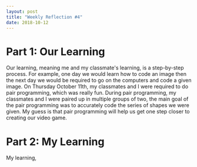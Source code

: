 ```yaml
---
layout: post
title: "Weekly Reflection #4"
date: 2018-10-12
---
```


<h1>Part 1: Our Learning</h1>

<p>Our learning, meaning me and my classmate's learning, is a step-by-step process. For example, one day we would learn how to code an image then the next day we would be required to go on the computers and code a given image. On Thursday October 11th, my classmates and I were required to do pair programming, which was really fun. During pair programming, my classmates and I were paired up in multiple groups of two, the main goal of the pair programming was to accurately code the series of shapes we were given. My guess is that pair programming will help us get one step closer to creating our video game.</p>

<h1>Part 2: My Learning</h1>

<p>My learning, </p>

